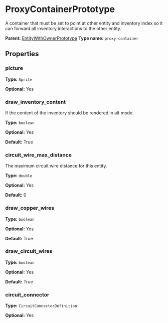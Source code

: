 # ProxyContainerPrototype

A container that must be set to point at other entity and inventory index so it can forward all inventory interactions to the other entity.

**Parent:** [EntityWithOwnerPrototype](EntityWithOwnerPrototype.md)
**Type name:** `proxy-container`

## Properties

### picture

**Type:** `Sprite`

**Optional:** Yes

### draw_inventory_content

If the content of the inventory should be rendered in alt mode.

**Type:** `boolean`

**Optional:** Yes

**Default:** True

### circuit_wire_max_distance

The maximum circuit wire distance for this entity.

**Type:** `double`

**Optional:** Yes

**Default:** 0

### draw_copper_wires

**Type:** `boolean`

**Optional:** Yes

**Default:** True

### draw_circuit_wires

**Type:** `boolean`

**Optional:** Yes

**Default:** True

### circuit_connector

**Type:** `CircuitConnectorDefinition`

**Optional:** Yes

